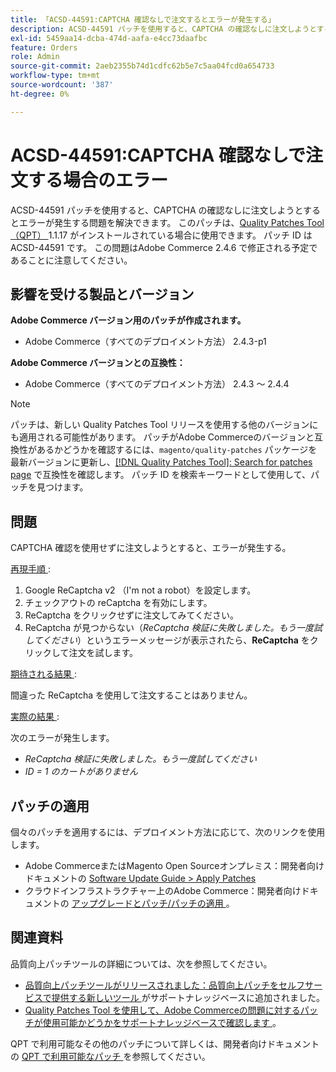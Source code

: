 ```yaml
---
title: 「ACSD-44591:CAPTCHA 確認なしで注文するとエラーが発生する」
description: ACSD-44591 パッチを使用すると、CAPTCHA の確認なしに注文しようとするとエラーが発生する問題を解決できます。
exl-id: 5459aa14-dcba-474d-aafa-e4cc73daafbc
feature: Orders
role: Admin
source-git-commit: 2aeb2355b74d1cdfc62b5e7c5aa04fcd0a654733
workflow-type: tm+mt
source-wordcount: '387'
ht-degree: 0%

---
```


# ACSD-44591:CAPTCHA 確認なしで注文する場合のエラー

ACSD-44591 パッチを使用すると、CAPTCHA の確認なしに注文しようとするとエラーが発生する問題を解決できます。
このパッチは、[Quality Patches Tool （QPT） ](/help/announcements/adobe-commerce-announcements/magento-quality-patches-released-new-tool-to-self-serve-quality-patches.md)1.1.17 がインストールされている場合に使用できます。 パッチ ID は ACSD-44591 です。 この問題はAdobe Commerce 2.4.6 で修正される予定であることに注意してください。

## 影響を受ける製品とバージョン

**Adobe Commerce バージョン用のパッチが作成されます。**

* Adobe Commerce（すべてのデプロイメント方法） 2.4.3-p1

**Adobe Commerce バージョンとの互換性：**

* Adobe Commerce（すべてのデプロイメント方法） 2.4.3 ～ 2.4.4

>[!NOTE]
>
>パッチは、新しい Quality Patches Tool リリースを使用する他のバージョンにも適用される可能性があります。 パッチがAdobe Commerceのバージョンと互換性があるかどうかを確認するには、`magento/quality-patches` パッケージを最新バージョンに更新し、[[!DNL Quality Patches Tool]: Search for patches page](https://experienceleague.adobe.com/tools/commerce-quality-patches/index.html?lang=ja) で互換性を確認します。 パッチ ID を検索キーワードとして使用して、パッチを見つけます。

## 問題

CAPTCHA 確認を使用せずに注文しようとすると、エラーが発生する。

<u> 再現手順 </u>:

1. Google ReCaptcha v2 （I&#39;m not a robot）を設定します。
1. チェックアウトの reCaptcha を有効にします。
1. ReCaptcha をクリックせずに注文してみてください。
1. ReCaptcha が見つからない（*ReCaptcha 検証に失敗しました。もう一度試してください*）というエラーメッセージが表示されたら、**ReCaptcha** をクリックして注文を試します。

<u> 期待される結果 </u>:

間違った ReCaptcha を使用して注文することはありません。

<u> 実際の結果 </u>:

次のエラーが発生します。

* *ReCaptcha 検証に失敗しました。もう一度試してください*
* *ID = 1 のカートがありません*

## パッチの適用

個々のパッチを適用するには、デプロイメント方法に応じて、次のリンクを使用します。

* Adobe CommerceまたはMagento Open Sourceオンプレミス：開発者向けドキュメントの [Software Update Guide > Apply Patches](https://experienceleague.adobe.com/ja/docs/commerce-operations/tools/quality-patches-tool/usage)
* クラウドインフラストラクチャー上のAdobe Commerce：開発者向けドキュメントの [ アップグレードとパッチ/パッチの適用 ](https://experienceleague.adobe.com/ja/docs/commerce-cloud-service/user-guide/develop/upgrade/apply-patches)。

## 関連資料

品質向上パッチツールの詳細については、次を参照してください。

* [ 品質向上パッチツールがリリースされました：品質向上パッチをセルフサービスで提供する新しいツール ](/help/announcements/adobe-commerce-announcements/magento-quality-patches-released-new-tool-to-self-serve-quality-patches.md) がサポートナレッジベースに追加されました。
* [Quality Patches Tool を使用して、Adobe Commerceの問題に対するパッチが使用可能かどうかをサポートナレッジベースで確認します ](/help/support-tools/patches-available-in-qpt-tool/check-patch-for-magento-issue-with-magento-quality-patches.md)。

QPT で利用可能なその他のパッチについて詳しくは、開発者向けドキュメントの [QPT で利用可能なパッチ ](https://experienceleague.adobe.com/tools/commerce-quality-patches/index.html?lang=ja) を参照してください。
